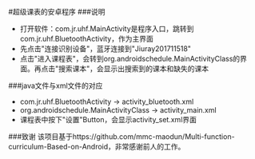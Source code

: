 #超级课表的安卓程序
###说明
- 打开软件：com.jr.uhf.MainActivity是程序入口，跳转到com.jr.uhf.BluetoothActivity，作为主界面
- 先点击"连接识别设备"，蓝牙连接到"Jiuray201711518"
- 点击"进入课程表"，会转到org.androidschedule.MainActivityClass的界面。再点击"搜索课本"，会显示出搜索到的课本和缺失的课本

###java文件与xml文件的对应
- com.jr.uhf.BluetoothActivity -> activity_bluetooth.xml
- org.androidschedule.MainActivityClass -> activity_main.xml
- 课程表中按下"设置"Button，会显示activity_set.xml界面

###致谢
该项目基于https://github.com/mmc-maodun/Multi-function-curriculum-Based-on-Android，非常感谢前人的工作。